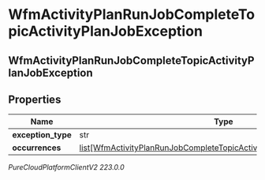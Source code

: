 # WfmActivityPlanRunJobCompleteTopicActivityPlanJobException

## WfmActivityPlanRunJobCompleteTopicActivityPlanJobException

## Properties

|Name | Type | Description | Notes|
|------------ | ------------- | ------------- | -------------|
| **exception_type** | str |  | [optional] |
| **occurrences** | [list[WfmActivityPlanRunJobCompleteTopicActivityPlanOccurrenceReference]](WfmActivityPlanRunJobCompleteTopicActivityPlanOccurrenceReference) |  | [optional] |



_PureCloudPlatformClientV2 223.0.0_
